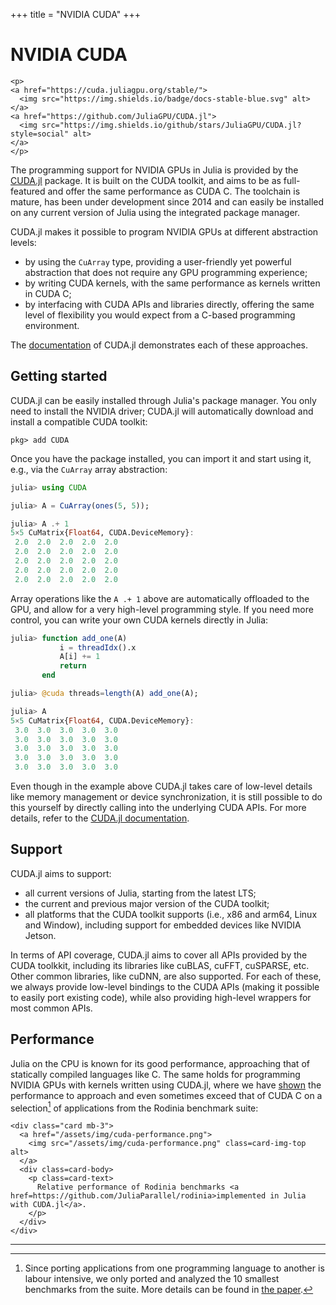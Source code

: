 +++
title = "NVIDIA CUDA"
+++

# NVIDIA CUDA

~~~
<p>
<a href="https://cuda.juliagpu.org/stable/">
  <img src="https://img.shields.io/badge/docs-stable-blue.svg" alt>
</a>
<a href="https://github.com/JuliaGPU/CUDA.jl">
  <img src="https://img.shields.io/github/stars/JuliaGPU/CUDA.jl?style=social" alt>
</a>
</p>
~~~

The programming support for NVIDIA GPUs in Julia is provided by the
[CUDA.jl](https://github.com/JuliaGPU/CUDA.jl) package.
It is built on the CUDA toolkit, and aims to be as full-featured and offer the same performance as CUDA C.
The toolchain is mature, has been under development since 2014 and can easily be installed on any current version of Julia using the integrated package manager.

CUDA.jl makes it possible to program NVIDIA GPUs at different abstraction levels:

- by using the `CuArray` type, providing a user-friendly yet powerful abstraction that does not require any GPU programming experience;
- by writing CUDA kernels, with the same performance as kernels written in CUDA C;
- by interfacing with CUDA APIs and libraries directly, offering the same level of
  flexibility you would expect from a C-based programming environment.

The [documentation](https://cuda.juliagpu.org/stable/) of CUDA.jl demonstrates each of these approaches.


## Getting started

CUDA.jl can be easily installed through Julia's package manager. You only need
to install the NVIDIA driver; CUDA.jl will automatically download and install a
compatible CUDA toolkit:

```
pkg> add CUDA
```

Once you have the package installed, you can import it and start using it, e.g.,
via the `CuArray` array abstraction:

```julia
julia> using CUDA

julia> A = CuArray(ones(5, 5));

julia> A .+ 1
5×5 CuMatrix{Float64, CUDA.DeviceMemory}:
 2.0  2.0  2.0  2.0  2.0
 2.0  2.0  2.0  2.0  2.0
 2.0  2.0  2.0  2.0  2.0
 2.0  2.0  2.0  2.0  2.0
 2.0  2.0  2.0  2.0  2.0
```

Array operations like the `A .+ 1` above are automatically offloaded to the GPU,
and allow for a very high-level programming style. If you need more control,
you can write your own CUDA kernels directly in Julia:

```julia
julia> function add_one(A)
           i = threadIdx().x
           A[i] += 1
           return
       end

julia> @cuda threads=length(A) add_one(A);

julia> A
5×5 CuMatrix{Float64, CUDA.DeviceMemory}:
 3.0  3.0  3.0  3.0  3.0
 3.0  3.0  3.0  3.0  3.0
 3.0  3.0  3.0  3.0  3.0
 3.0  3.0  3.0  3.0  3.0
 3.0  3.0  3.0  3.0  3.0
```

Even though in the example above CUDA.jl takes care of low-level details like
memory management or device synchronization, it is still possible to do this
yourself by directly calling into the underlying CUDA APIs. For more details,
refer to the [CUDA.jl
documentation](https://cuda.juliagpu.org/stable/lib/driver/).


## Support

CUDA.jl aims to support:

- all current versions of Julia, starting from the latest LTS;
- the current and previous major version of the CUDA toolkit;
- all platforms that the CUDA toolkit supports (i.e., x86 and arm64, Linux
  and Window), including support for embedded devices like NVIDIA Jetson.

In terms of API coverage, CUDA.jl aims to cover all APIs provided by the CUDA
toolkkit, including its libraries like cuBLAS, cuFFT, cuSPARSE, etc. Other
common libraries, like cuDNN, are also supported. For each of these, we always
provide low-level bindings to the CUDA APIs (making it possible to easily port
existing code), while also providing high-level wrappers for most common APIs.


## Performance

Julia on the CPU is known for its good performance, approaching that of
statically compiled languages like C. The same holds for programming NVIDIA GPUs
with kernels written using CUDA.jl, where we have [shown][compiler-paper] the
performance to approach and even sometimes exceed that of CUDA C on a
selection[^1] of applications from the Rodinia benchmark suite:

~~~
<div class="card mb-3">
  <a href="/assets/img/cuda-performance.png">
    <img src="/assets/img/cuda-performance.png" class=card-img-top alt>
  </a>
  <div class=card-body>
    <p class=card-text>
      Relative performance of Rodinia benchmarks <a href=https://github.com/JuliaParallel/rodinia>implemented in Julia with CUDA.jl</a>.
    </p>
  </div>
</div>
~~~

---

[^1]: Since porting applications from one programming language to another is labour
intensive, we only ported and analyzed the 10 smallest benchmarks from the suite. More details can be found in [the paper][compiler-paper].

[compiler-paper]: https://www.sciencedirect.com/science/article/pii/S0965997818310123

